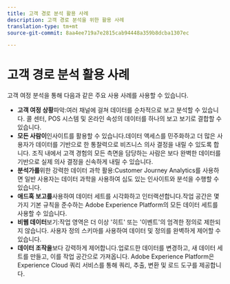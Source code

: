 ```yaml
---
title: 고객 경로 분석 활용 사례
description: 고객 경로 분석을 위한 활용 사례
translation-type: tm+mt
source-git-commit: 8aa4ee719a7e2815cab94448a359b8dcba1307ec

---
```



# 고객 경로 분석 활용 사례

고객 여정 분석을 통해 다음과 같은 주요 사용 사례를 사용할 수 있습니다.

* **고객 여정 상황**&#x200B;파악:여러 채널에 걸쳐 데이터를 순차적으로 보고 분석할 수 있습니다. 콜 센터, POS 시스템 및 온라인 속성의 데이터를 하나의 보고 보기로 결합할 수 있습니다.
* **모든 사람이**&#x200B;인사이트를 활용할 수 있습니다.데이터 액세스를 민주화하고 더 많은 사용자가 데이터를 기반으로 한 통찰력으로 비즈니스 의사 결정을 내릴 수 있도록 합니다. 조직 내에서 고객 경험의 모든 측면을 담당하는 사람은 보다 완벽한 데이터를 기반으로 실제 의사 결정을 신속하게 내릴 수 있습니다.
* **분석가를**&#x200B;위한 강력한 데이터 과학 활용:Customer Journey Analytics를 사용하면 일반 사용자는 데이터 과학을 사용하여 심도 있는 인사이트와 분석을 수행할 수 있습니다.
* **애드혹 보고를**&#x200B;사용하여 데이터 세트를 시각화하고 인터랙션합니다.작업 공간은 몇 가지 기본 규칙을 준수하는 Adobe Experience Platform의 모든 데이터 세트를 사용할 수 있습니다.
* **비웹 데이터**&#x200B;보기:작업 영역은 더 이상 &#39;히트&#39; 또는 &#39;이벤트&#39;의 엄격한 정의로 제한되지 않습니다. 사용자 정의 스키마를 사용하여 데이터 및 정의를 완벽하게 제어할 수 있습니다.
* **데이터 조작을**&#x200B;보다 강력하게 제어합니다.업로드한 데이터를 변경하고, 새 데이터 세트를 만들고, 이를 작업 공간으로 가져옵니다. Adobe Experience Platform은 Experience Cloud 쿼리 서비스를 통해 쿼리, 추출, 변환 및 로드 도구를 제공합니다.
